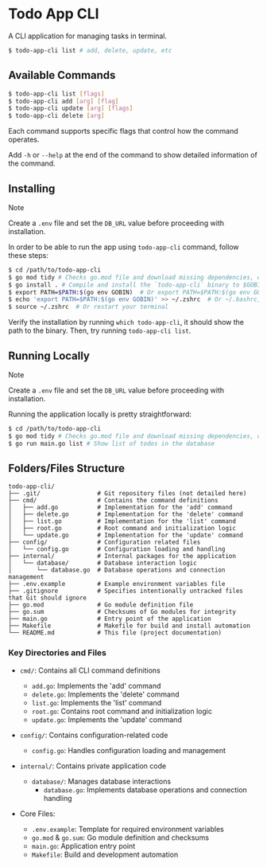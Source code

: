 # Todo App CLI

A CLI application for managing tasks in terminal.

```bash
$ todo-app-cli list # add, delete, update, etc
```

## Available Commands

```bash
$ todo-app-cli list [flags]
$ todo-app-cli add [arg] [flag]
$ todo-app-cli update [arg] [flags]
$ todo-app-cli delete [arg]

```

Each command supports specific flags that control how the command operates.

Add `-h` or `--help` at the end of the command to show detailed information of the command.

## Installing

> [!NOTE]
> Create a `.env` file and set the `DB_URL` value before proceeding with installation.

In order to be able to run the app using `todo-app-cli` command, follow these steps:
```bash
$ cd /path/to/todo-app-cli
$ go mod tidy # Checks go.mod file and download missing dependencies, or removed unneeded ones.
$ go install . # Compile and install the `todo-app-cli` binary to $GOBIN directory (or $GOPATH/bin). 
$ export PATH=$PATH:$(go env GOBIN)  # Or export PATH=$PATH:$(go env GOPATH)/bin if GOBIN is empty
$ echo 'export PATH=$PATH:$(go env GOBIN)' >> ~/.zshrc  # Or ~/.bashrc, etc. to make PATH persistence
$ source ~/.zshrc  # Or restart your terminal
```

Verify the installation by running `which todo-app-cli`, it should show the path to the binary. Then, try running `todo-app-cli list`.

## Running Locally

> [!NOTE]
> Create a `.env` file and set the `DB_URL` value before proceeding with installation.

Running the application locally is pretty straightforward:
```bash
$ cd /path/to/todo-app-cli
$ go mod tidy # Checks go.mod file and download missing dependencies, or removed unneeded ones.
$ go run main.go list # Show list of todos in the database
```

## Folders/Files Structure

```
todo-app-cli/
├── .git/                # Git repository files (not detailed here)
├── cmd/                 # Contains the command definitions
│   ├── add.go           # Implementation for the 'add' command
│   ├── delete.go        # Implementation for the 'delete' command
│   ├── list.go          # Implementation for the 'list' command
│   ├── root.go          # Root command and initialization logic
│   └── update.go        # Implementation for the 'update' command
├── config/              # Configuration related files
│   └── config.go        # Configuration loading and handling
├── internal/            # Internal packages for the application
│   └── database/        # Database interaction logic
│       └── database.go  # Database operations and connection management
├── .env.example         # Example environment variables file
├── .gitignore           # Specifies intentionally untracked files that Git should ignore
├── go.mod               # Go module definition file
├── go.sum               # Checksums of Go modules for integrity
├── main.go              # Entry point of the application
├── Makefile             # Makefile for build and install automation
└── README.md            # This file (project documentation)
```

### Key Directories and Files

* `cmd/`: Contains all CLI command definitions
  * `add.go`: Implements the 'add' command
  * `delete.go`: Implements the 'delete' command
  * `list.go`: Implements the 'list' command
  * `root.go`: Contains root command and initialization logic
  * `update.go`: Implements the 'update' command

* `config/`: Contains configuration-related code
  * `config.go`: Handles configuration loading and management

* `internal/`: Contains private application code
  * `database/`: Manages database interactions
    * `database.go`: Implements database operations and connection handling

* Core Files:
  * `.env.example`: Template for required environment variables
  * `go.mod` & `go.sum`: Go module definition and checksums
  * `main.go`: Application entry point
  * `Makefile`: Build and development automation
